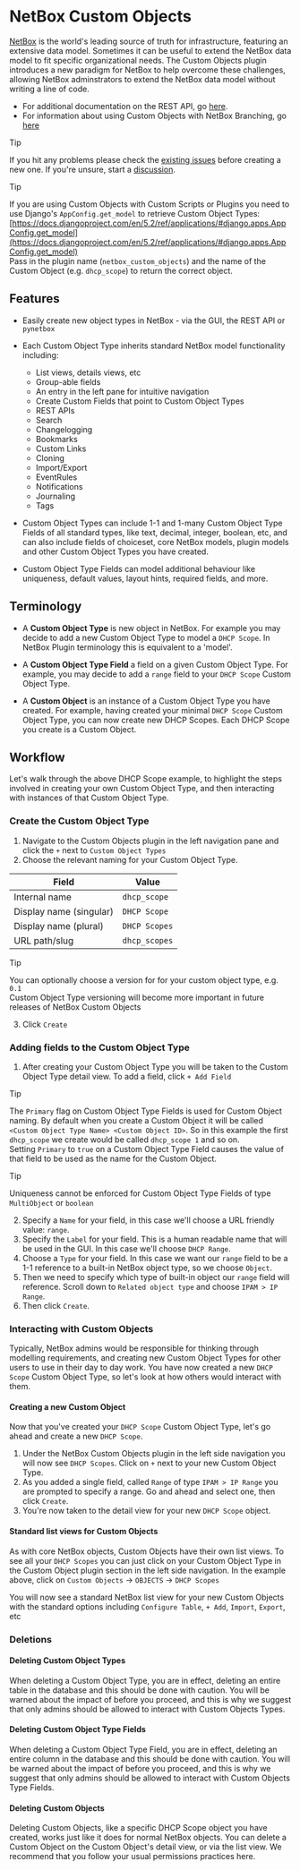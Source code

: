 # NetBox Custom Objects

[NetBox](https://github.com/netbox-community/netbox) is the world's leading source of truth for infrastructure, featuring an extensive data model. Sometimes it can be useful to extend the NetBox data model to fit specific organizational needs. The Custom Objects plugin introduces a new paradigm for NetBox to help overcome these challenges, allowing NetBox adminstrators to extend the NetBox data model without writing a line of code.

- For additional documentation on the REST API, go [here](api.md).
- For information about using Custom Objects with NetBox Branching, go [here](branching.md)

> [!TIP]
> If you hit any problems please check the [existing issues](https://github.com/netboxlabs/netbox-custom-objects/issues) before creating a new one. If you're unsure, start a [discussion](https://github.com/netboxlabs/netbox-custom-objects/discussions).


> [!TIP]
> If you are using Custom Objects with Custom Scripts or Plugins you need to use Django's `AppConfig.get_model` to retrieve Custom Object Types: [https://docs.djangoproject.com/en/5.2/ref/applications/#django.apps.AppConfig.get_model](https://docs.djangoproject.com/en/5.2/ref/applications/#django.apps.AppConfig.get_model)  
> Pass in the plugin name (`netbox_custom_objects`) and the name of the Custom Object (e.g. `dhcp_scope`) to return the correct object.  

## Features

* Easily create new object types in NetBox - via the GUI, the REST API or `pynetbox`

* Each Custom Object Type inherits standard NetBox model functionality including:
  * List views, details views, etc
  * Group-able fields
  * An entry in the left pane for intuitive navigation
  * Create Custom Fields that point to Custom Object Types
  * REST APIs
  * Search
  * Changelogging
  * Bookmarks
  * Custom Links
  * Cloning
  * Import/Export
  * EventRules
  * Notifications
  * Journaling
  * Tags

* Custom Object Types can include 1-1 and 1-many Custom Object Type Fields of all standard types, like text, decimal, integer, boolean, etc, and can also include fields of choiceset, core NetBox models, plugin models and other Custom Object Types you have created.

* Custom Object Type Fields can model additional behaviour like uniqueness, default values, layout hints, required fields, and more.

## Terminology

* A **Custom Object Type** is new object in NetBox. For example you may decide to add a new Custom Object Type to model a `DHCP Scope`. In NetBox Plugin terminology this is equivalent to a 'model'.

* A **Custom Object Type Field** a field on a given Custom Object Type. For example, you may decide to add a `range` field to your `DHCP Scope` Custom Object Type.

* A **Custom Object** is an instance of a Custom Object Type you have created. For example, having created your minimal `DHCP Scope` Custom Object Type, you can now create new DHCP Scopes. Each DHCP Scope you create is a Custom Object.


## Workflow

Let's walk through the above DHCP Scope example, to highlight the steps involved in creating your own Custom Object Type, and then interacting with instances of that Custom Object Type.

### Create the Custom Object Type

1. Navigate to the Custom Objects plugin in the left navigation pane and click the `+` next to `Custom Object Types`
2. Choose the relevant naming for your Custom Object Type.

| Field                   | Value         |
|-------------------------|---------------|
| Internal name           | `dhcp_scope`  |
| Display name (singular) | `DHCP Scope`  |
| Display name (plural)   | `DHCP Scopes` |
| URL path/slug           | `dhcp_scopes` |

> [!TIP]
> You can optionally choose a version for for your custom object type, e.g. `0.1`  
> Custom Object Type versioning will become more important in future releases of NetBox Custom Objects

3. Click `Create`

### Adding fields to the Custom Object Type

1. After creating your Custom Object Type you will be taken to the Custom Object Type detail view. To add a field, click `+ Add Field`

> [!TIP]
> The `Primary` flag on Custom Object Type Fields is used for Custom Object naming. By default when you create a Custom Object it will be called `<Custom Object Type Name> <Custom Object ID>`. So in this example the first `dhcp_scope` we create would be called `dhcp_scope 1` and so on.  
> Setting `Primary` to `true` on a Custom Object Type Field causes the value of that field to be used as the name for the Custom Object.

> [!TIP]
> Uniqueness cannot be enforced for Custom Object Type Fields of type `MultiObject` or `boolean`  


2. Specify a `Name` for your field, in this case we'll choose a URL friendly value: `range`.
3. Specify the `Label` for your field. This is a human readable name that will be used in the GUI. In this case we'll choose `DHCP Range`.
4. Choose a `Type` for your field. In this case we want our `range` field to be a 1-1 reference to a built-in NetBox object type, so we choose `Object`.
5. Then we need to specify which type of built-in object our `range` field will reference. Scroll down to `Related object type` and choose `IPAM > IP Range`.
6. Then click `Create`.



### Interacting with Custom Objects

Typically, NetBox admins would be responsible for thinking through modelling requirements, and creating new Custom Object Types for other users to use in their day to day work. You have now created a new `DHCP Scope` Custom Object Type, so let's look at how others would interact with them.

#### Creating a new Custom Object

Now that you've created your `DHCP Scope` Custom Object Type, let's go ahead and create a new `DHCP Scope`.

1. Under the NetBox Custom Objects plugin in the left side navigation you will now see `DHCP Scopes`. Click on `+` next to your new Custom Object Type.
2. As you added a single field, called `Range` of type `IPAM > IP Range` you are prompted to specify a range. Go and ahead and select one, then click `Create`.
3. You're now taken to the detail view for your new `DHCP Scope` object.

#### Standard list views for Custom Objects

As with core NetBox objects, Custom Objects have their own list views. To see all your `DHCP Scopes` you can just click on your Custom Object Type in the Custom Object plugin section in the left side navigation. In the example above, click on `Custom Objects` -> `OBJECTS` -> `DHCP Scopes`

You will now see a standard NetBox list view for your new Custom Objects with the standard options including `Configure Table`, `+ Add`, `Import`, `Export`, etc

### Deletions

#### Deleting Custom Object Types

When deleting a Custom Object Type, you are in effect, deleting an entire table in the database and this should be done with caution. You will be warned about the impact of before you proceed, and this is why we suggest that only admins should be allowed to interact with Custom Objects Types.

#### Deleting Custom Object Type Fields

When deleting a Custom Object Type Field, you are in effect, deleting an entire column in the database and this should be done with caution. You will be warned about the impact of before you proceed, and this is why we suggest that only admins should be allowed to interact with Custom Objects Type Fields.

#### Deleting Custom Objects

Deleting Custom Objects, like a specific DHCP Scope object you have created, works just like it does for normal NetBox objects. You can delete a Custom Object on the Custom Object's detail view, or via the list view. We recommend that you follow your usual permissions practices here.
